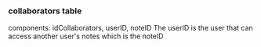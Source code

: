 ### collaborators table
components: idCollaborators, userID, noteID
The userID is the user that can access another user's notes which is the noteID
